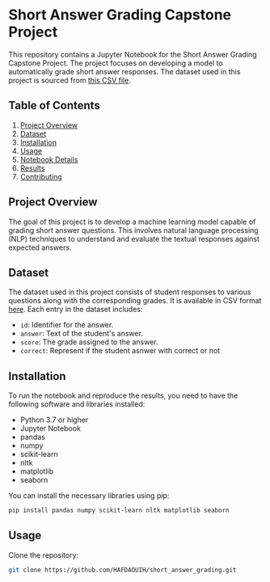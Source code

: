 # Short Answer Grading Capstone Project

This repository contains a Jupyter Notebook for the Short Answer Grading Capstone Project. The project focuses on developing a model to automatically grade short answer responses. The dataset used in this project is sourced from [this CSV file](https://github.com/dbbrandt/short_answer_granding_capstone_project/blob/master/data/sag/answers.csv).

## Table of Contents
1. [Project Overview](#project-overview)
2. [Dataset](#dataset)
3. [Installation](#installation)
4. [Usage](#usage)
5. [Notebook Details](#notebook-details)
6. [Results](#results)
7. [Contributing](#contributing)

## Project Overview
The goal of this project is to develop a machine learning model capable of grading short answer questions. This involves natural language processing (NLP) techniques to understand and evaluate the textual responses against expected answers.

## Dataset
The dataset used in this project consists of student responses to various questions along with the corresponding grades. It is available in CSV format [here](https://github.com/dbbrandt/short_answer_granding_capstone_project/blob/master/data/sag/answers.csv). Each entry in the dataset includes:
- `id`: Identifier for the answer.
- `answer`: Text of the student's answer.
- `score`: The grade assigned to the answer.
- `correct`: Represent if the student asnwer with correct or not

## Installation
To run the notebook and reproduce the results, you need to have the following software and libraries installed:

- Python 3.7 or higher
- Jupyter Notebook
- pandas
- numpy
- scikit-learn
- nltk
- matplotlib
- seaborn

You can install the necessary libraries using pip:
```sh
pip install pandas numpy scikit-learn nltk matplotlib seaborn
```

## Usage
Clone the repository:
```sh
git clone https://github.com/HAFDAOUIH/short_answer_grading.git
```
